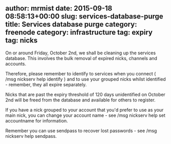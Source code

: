 author: mrmist
date: 2015-09-18 08:58:13+00:00
slug: services-database-purge
title: Services database purge
category: freenode
category: infrastructure
tag: expiry
tag: nicks
---
On or around Friday, October 2nd, we shall be cleaning up the services database.  This involves the bulk removal of expired nicks, channels and accounts.

Therefore, please remember to identify to services when you connect ( /msg nickserv help identify ) and to use your grouped nicks whilst identified - remember, they all expire separately.  

Nicks that are past the expiry threshold of 120 days unidentified on October 2nd will be freed from the database and available for others to register.

If you have a nick grouped to your account that you'd prefer to use as your main nick, you can change your account name - see /msg nickserv help set accountname  for information.

Remember you can use sendpass to recover lost passwords - see /msg nickserv help sendpass.
